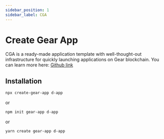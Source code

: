 ```yaml
---
sidebar_position: 1
sidebar_label: CGA
---
```


# Create Gear App

CGA is a ready-made application template with well-thought-out infrastructure for quickly launching applications on Gear blockchain. You can learn more here: [Github link](https://github.com/gear-tech/gear-js/tree/master/utils/create-gear-app)

## Installation

```sh
npx create-gear-app d-app
```

or

```sh
npm init gear-app d-app
```

or

```sh
yarn create gear-app d-app
```
